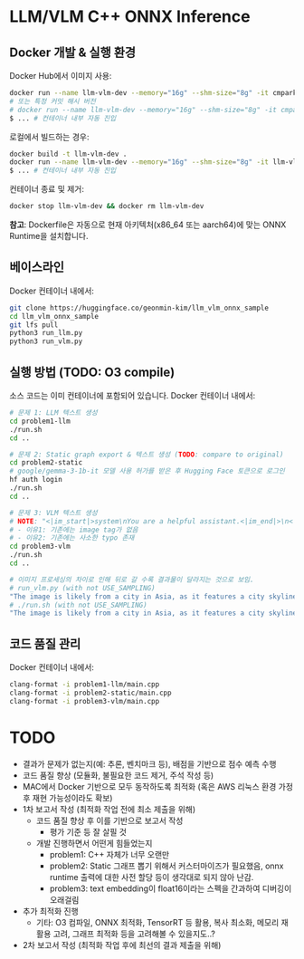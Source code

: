 # LLM/VLM C++ ONNX Inference

## Docker 개발 & 실행 환경
Docker Hub에서 이미지 사용:
```bash
docker run --name llm-vlm-dev --memory="16g" --shm-size="8g" -it cmpark0126/llm-vlm-cpp-onnx-inference:latest
# 또는 특정 커밋 해시 버전
# docker run --name llm-vlm-dev --memory="16g" --shm-size="8g" -it cmpark0126/llm-vlm-cpp-onnx-inference:{commit-hash}
$ ... # 컨테이너 내부 자동 진입
```

로컬에서 빌드하는 경우:
```bash
docker build -t llm-vlm-dev .
docker run --name llm-vlm-dev --memory="16g" --shm-size="8g" -it llm-vlm-dev
$ ... # 컨테이너 내부 자동 진입
```

컨테이너 종료 및 제거:
```bash
docker stop llm-vlm-dev && docker rm llm-vlm-dev
```

**참고**: Dockerfile은 자동으로 현재 아키텍처(x86_64 또는 aarch64)에 맞는 ONNX Runtime을 설치합니다.

## 베이스라인
Docker 컨테이너 내에서:
```bash
git clone https://huggingface.co/geonmin-kim/llm_vlm_onnx_sample
cd llm_vlm_onnx_sample
git lfs pull
python3 run_llm.py
python3 run_vlm.py
```

## 실행 방법 (TODO: O3 compile)
소스 코드는 이미 컨테이너에 포함되어 있습니다. Docker 컨테이너 내에서:
```bash
# 문제 1: LLM 텍스트 생성
cd problem1-llm
./run.sh
cd ..

# 문제 2: Static graph export & 텍스트 생성 (TODO: compare to original)
cd problem2-static
# google/gemma-3-1b-it 모델 사용 허가를 받은 후 Hugging Face 토큰으로 로그인
hf auth login
./run.sh
cd ..

# 문제 3: VLM 텍스트 생성
# NOTE: "<|im_start|>system\nYou are a helpful assistant.<|im_end|>\n<|im_start|>user\n<image>\nWhere do you think this image is from?<|im_end|>\n<|im_start|>assistant\n"로 prompt 변경하여 테스트 수행
# - 이유1: 기존에는 image tag가 없음
# - 이유2: 기존에는 사소한 typo 존재
cd problem3-vlm
./run.sh
cd ..

# 이미지 프로세싱의 차이로 인해 뒤로 갈 수록 결과물이 달라지는 것으로 보임.
# run_vlm.py (with not USE_SAMPLING)
"The image is likely from a city in Asia, as it features a city skyline with tall buildings, a bridge, and a large body of water. The presence of a bridge and the city's skyline suggest that it is likely a densely populated urban area with a mix of modern and traditional architecture. The night setting adds to the atmosphere of the scene, making it a visually appealing and captivating image."
# ./run.sh (with not USE_SAMPLING)
"The image is likely from a city in Asia, as it features a city skyline with tall buildings, a bridge, and a large body of water. The presence of a bridge and the city's skyline suggest that it is likely a densely populated urban area. The night view of the city also adds to the atmosphere, making it a visually appealing scene."
```

## 코드 품질 관리
Docker 컨테이너 내에서:
```bash
clang-format -i problem1-llm/main.cpp
clang-format -i problem2-static/main.cpp
clang-format -i problem3-vlm/main.cpp
```

# TODO
* 결과가 문제가 없는지(예: 추론, 벤치마크 등), 배점을 기반으로 점수 예측 수행
* 코드 품질 향상 (모듈화, 불필요한 코드 제거, 주석 작성 등)
* MAC에서 Docker 기반으로 모두 동작하도록 최적화 (혹은 AWS 리눅스 환경 가정 후 재현 가능성이라도 확보)
* 1차 보고서 작성 (최적화 작업 전에 최소 제출을 위해)
  * 코드 품질 향상 후 이를 기반으로 보고서 작성
    * 평가 기준 등 잘 살필 것
  * 개발 진행하면서 어떤게 힘들었는지
    * problem1: C++ 자체가 너무 오랜만
    * problem2: Static 그래프 뽑기 위해서 커스터마이즈가 필요했음, onnx runtime 출력에 대한 사전 할당 등이 생각대로 되지 않아 난감.
    * problem3: text embedding이 float16이라는 스펙을 간과하여 디버깅이 오래걸림
* 추가 최적화 진행
  * 기타: O3 컴파일, ONNX 최적화, TensorRT 등 활용, 복사 최소화, 메모리 재활용 고려, 그래프 최적화 등을 고려해볼 수 있을지도..?
* 2차 보고서 작성 (최적화 작업 후에 최선의 결과 제출을 위해)
